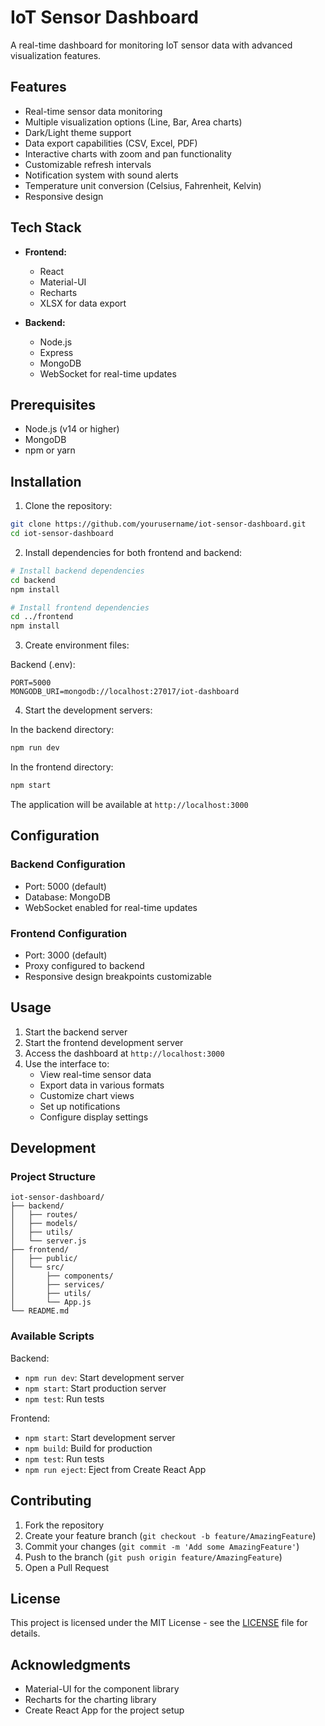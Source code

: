 # IoT Sensor Dashboard

A real-time dashboard for monitoring IoT sensor data with advanced visualization features.

## Features

- Real-time sensor data monitoring
- Multiple visualization options (Line, Bar, Area charts)
- Dark/Light theme support
- Data export capabilities (CSV, Excel, PDF)
- Interactive charts with zoom and pan functionality
- Customizable refresh intervals
- Notification system with sound alerts
- Temperature unit conversion (Celsius, Fahrenheit, Kelvin)
- Responsive design

## Tech Stack

- **Frontend:**
  - React
  - Material-UI
  - Recharts
  - XLSX for data export
  
- **Backend:**
  - Node.js
  - Express
  - MongoDB
  - WebSocket for real-time updates

## Prerequisites

- Node.js (v14 or higher)
- MongoDB
- npm or yarn

## Installation

1. Clone the repository:
```bash
git clone https://github.com/yourusername/iot-sensor-dashboard.git
cd iot-sensor-dashboard
```

2. Install dependencies for both frontend and backend:
```bash
# Install backend dependencies
cd backend
npm install

# Install frontend dependencies
cd ../frontend
npm install
```

3. Create environment files:

Backend (.env):
```env
PORT=5000
MONGODB_URI=mongodb://localhost:27017/iot-dashboard
```

4. Start the development servers:

In the backend directory:
```bash
npm run dev
```

In the frontend directory:
```bash
npm start
```

The application will be available at `http://localhost:3000`

## Configuration

### Backend Configuration
- Port: 5000 (default)
- Database: MongoDB
- WebSocket enabled for real-time updates

### Frontend Configuration
- Port: 3000 (default)
- Proxy configured to backend
- Responsive design breakpoints customizable

## Usage

1. Start the backend server
2. Start the frontend development server
3. Access the dashboard at `http://localhost:3000`
4. Use the interface to:
   - View real-time sensor data
   - Export data in various formats
   - Customize chart views
   - Set up notifications
   - Configure display settings

## Development

### Project Structure
```
iot-sensor-dashboard/
├── backend/
│   ├── routes/
│   ├── models/
│   ├── utils/
│   └── server.js
├── frontend/
│   ├── public/
│   └── src/
│       ├── components/
│       ├── services/
│       ├── utils/
│       └── App.js
└── README.md
```

### Available Scripts

Backend:
- `npm run dev`: Start development server
- `npm start`: Start production server
- `npm test`: Run tests

Frontend:
- `npm start`: Start development server
- `npm build`: Build for production
- `npm test`: Run tests
- `npm run eject`: Eject from Create React App

## Contributing

1. Fork the repository
2. Create your feature branch (`git checkout -b feature/AmazingFeature`)
3. Commit your changes (`git commit -m 'Add some AmazingFeature'`)
4. Push to the branch (`git push origin feature/AmazingFeature`)
5. Open a Pull Request

## License

This project is licensed under the MIT License - see the [LICENSE](LICENSE) file for details.

## Acknowledgments

- Material-UI for the component library
- Recharts for the charting library
- Create React App for the project setup 